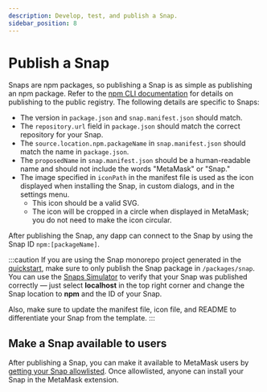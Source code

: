 ```yaml
---
description: Develop, test, and publish a Snap.
sidebar_position: 8
---
```


# Publish a Snap

Snaps are npm packages, so publishing a Snap is as simple as publishing an npm package.
Refer to the [npm CLI documentation](https://docs.npmjs.com/cli/v8/commands/npm-publish) for details
on publishing to the public registry.
The following details are specific to Snaps:

- The version in `package.json` and `snap.manifest.json` should match.
- The `repository.url` field in `package.json` should match the correct repository for your Snap.
- The `source.location.npm.packageName` in `snap.manifest.json` should match the name in `package.json`.
- The `proposedName` in `snap.manifest.json` should be a human-readable name and should not include
  the words "MetaMask" or "Snap." 
- The image specified in `iconPath` in the manifest file is used as the icon displayed when
  installing the Snap, in custom dialogs, and in the settings menu.
  - This icon should be a valid SVG.
  - The icon will be cropped in a circle when displayed in MetaMask; you do not need to make the icon circular.

After publishing the Snap, any dapp can connect to the Snap by using the Snap ID `npm:[packageName]`.

:::caution
If you are using the Snap monorepo project generated in the [quickstart](../get-started/quickstart.md),
make sure to only publish the Snap package in `/packages/snap`. 
You can use the [Snaps Simulator](https://metamask.github.io/snaps/snaps-simulator/staging/#/manifest) to verify 
that your Snap was published correctly &mdash; just select **localhost** in the top right corner and change the 
Snap location to **npm** and the ID of your Snap. 

Also, make sure to update the manifest file, icon file, and README to differentiate your Snap from the template.
:::

## Make a Snap available to users 

After publishing a Snap, you can make it available to MetaMask users by
[getting your Snap allowlisted](get-allowlisted.md).
Once allowlisted, anyone can install your Snap in the MetaMask extension.
